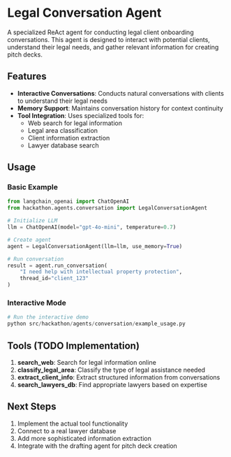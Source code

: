 # Legal Conversation Agent

A specialized ReAct agent for conducting legal client onboarding conversations. This agent is designed to interact with potential clients, understand their legal needs, and gather relevant information for creating pitch decks.

## Features

- **Interactive Conversations**: Conducts natural conversations with clients to understand their legal needs
- **Memory Support**: Maintains conversation history for context continuity
- **Tool Integration**: Uses specialized tools for:
  - Web search for legal information
  - Legal area classification
  - Client information extraction
  - Lawyer database search

## Usage

### Basic Example

```python
from langchain_openai import ChatOpenAI
from hackathon.agents.conversation import LegalConversationAgent

# Initialize LLM
llm = ChatOpenAI(model="gpt-4o-mini", temperature=0.7)

# Create agent
agent = LegalConversationAgent(llm=llm, use_memory=True)

# Run conversation
result = agent.run_conversation(
    "I need help with intellectual property protection",
    thread_id="client_123"
)
```

### Interactive Mode

```python
# Run the interactive demo
python src/hackathon/agents/conversation/example_usage.py
```

## Tools (TODO Implementation)

1. **search_web**: Search for legal information online
2. **classify_legal_area**: Classify the type of legal assistance needed
3. **extract_client_info**: Extract structured information from conversations
4. **search_lawyers_db**: Find appropriate lawyers based on expertise

## Next Steps

1. Implement the actual tool functionality
2. Connect to a real lawyer database
3. Add more sophisticated information extraction
4. Integrate with the drafting agent for pitch deck creation 